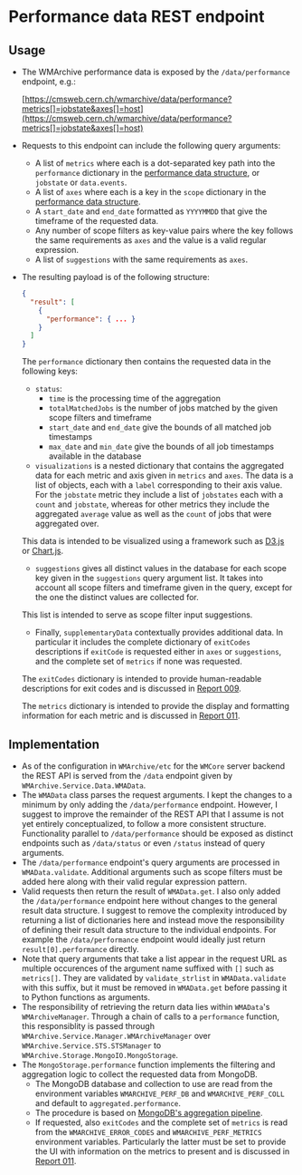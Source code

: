 # Performance data REST endpoint

## Usage

- The WMArchive performance data is exposed by the `/data/performance` endpoint, e.g.:

  [https://cmsweb.cern.ch/wmarchive/data/performance?metrics[]=jobstate&axes[]=host](https://cmsweb.cern.ch/wmarchive/data/performance?metrics[]=jobstate&axes[]=host)
- Requests to this endpoint can include the following query arguments:
  - A list of `metrics` where each is a dot-separated key path into the `performance` dictionary in the [performance data structure](./performance-data-structure.md), or `jobstate` or `data.events`.
  - A list of `axes` where each is a key in the `scope` dictionary in the [performance data structure](./performance-data-structure.md).
  - A `start_date` and `end_date` formatted as `YYYYMMDD` that give the timeframe of the requested data.
  - Any number of scope filters as key-value pairs where the key follows the same requirements as `axes` and the value is a valid regular expression.
  - A list of `suggestions` with the same requirements as `axes`.
- The resulting payload is of the following structure:

  ```json
  {
    "result": [
      {
        "performance": { ... }
      }
    ]
  }
  ```

  The `performance` dictionary then contains the requested data in the following keys:
    - `status`:
      - `time` is the processing time of the aggregation
      - `totalMatchedJobs` is the number of jobs matched by the given scope filters and timeframe
      - `start_date` and `end_date` give the bounds of all matched job timestamps
      - `max_date` and `min_date` give the bounds of all job timestamps available in the database
    - `visualizations` is a nested dictionary that contains the aggregated data for each metric and axis given in `metrics` and `axes`. The data is a list of objects, each with a `label` corresponding to their axis value. For the `jobstate` metric they include a list of `jobstates` each with a `count` and `jobstate`, whereas for other metrics they include the aggregated `average` value as well as the `count` of jobs that were aggregated over.

    This data is intended to be visualized using a framework such as [D3.js](https://d3js.org) or [Chart.js](http://www.chartjs.org).
    - `suggestions` gives all distinct values in the database for each scope key given in the `suggestions` query argument list. It takes into account all scope filters and timeframe given in the query, except for the one the distinct values are collected for.

    This list is intended to serve as scope filter input suggestions.
    - Finally, `supplementaryData` contextually provides additional data. In particular it includes the complete dictionary of `exitCodes` descriptions if `exitCode` is requested either in `axes` or `suggestions`, and the complete set of `metrics` if none was requested.

    The `exitCodes` dictionary is intended to provide human-readable descriptions for exit codes and is discussed in [Report 009](../009_2016-09-02.md#error-exit-codes-in-ui).

    The `metrics` dictionary is intended to provide the display and formatting information for each metric and is discussed in [Report 011](../011_2016-09-16.md#loading-metrics-dynamically).

## Implementation

- As of the configuration in `WMArchive/etc` for the `WMCore` server backend the REST API is served from the `/data` endpoint given by `WMArchive.Service.Data.WMAData`.
- The `WMAData` class parses the request arguments. I kept the changes to a minimum by only adding the `/data/performance` endpoint. However, I suggest to improve the remainder of the REST API that I assume is not yet entirely conceptualized, to follow a more consistent structure. Functionality parallel to `/data/performance` should be exposed as distinct endpoints such as `/data/status` or even `/status` instead of query arguments.
- The `/data/performance` endpoint's query arguments are processed in `WMAData.validate`. Additional arguments such as scope filters must be added here along with their valid regular expression pattern.
- Valid requests then return the result of `WMAData.get`. I also only added the `/data/performance` endpoint here without changes to the general result data structure. I suggest to remove the complexity introduced by returning a list of dictionaries here and instead move the responsibility of defining their result data structure to the individual endpoints. For example the `/data/performance` endpoint would ideally just return `result[0].performance` directly.
- Note that query arguments that take a list appear in the request URL as multiple occurences of the argument name suffixed with `[]` such as `metrics[]`. They are validated by `validate_strlist` in `WMAData.validate` with this suffix, but it must be removed in `WMAData.get` before passing it to Python functions as arguments.
- The responsibility of retrieving the return data lies within `WMAData`'s `WMArchiveManager`. Through a chain of calls to a `performance` function, this responsiblity is passed through `WMArchive.Service.Manager.WMArchiveManager` over `WMArchive.Service.STS.STSManager` to `WMArchive.Storage.MongoIO.MongoStorage`.
- The `MongoStorage.performance` function implements the filtering and aggregation logic to collect the requested data from MongoDB.
  - The MongoDB database and collection to use are read from the environment variables `WMARCHIVE_PERF_DB` and `WMARCHIVE_PERF_COLL` and default to `aggregated.performance`.
  - The procedure is based on [MongoDB's aggregation pipeline](https://docs.mongodb.com/manual/core/aggregation-pipeline/).
  - If requested, also `exitCodes` and the complete set of `metrics` is read from the `WMARCHIVE_ERROR_CODES` and `WMARCHIVE_PERF_METRICS` environment variables. Particularly the latter must be set to provide the UI with information on the metrics to present and is discussed in [Report 011](../011_2016-09-16.md#loading-metrics-dynamically).
